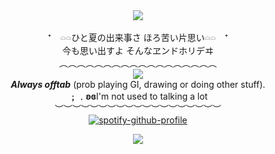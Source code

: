 <div id="header" align="center">
 
<img src="https://files.catbox.moe/9r3tuc.png">

⁺　𓏏𓏏ひと夏の出来事さ ほろ苦い片思い𓏏𓏏　⁺  
    今も思い出すよ そんなヱンドホリデヰ   
    ︵︵︵︵︵︵︵︵︵︵︵︵︵︵︵︵︵︵  
<a href="https://k4waa.straw.page"><img src="https://github.com/user-attachments/assets/30aa24c7-f37b-42b4-a4c6-48e365a6502f"></a>  
_**Always offtab**_ (prob playing GI, drawing or doing other stuff).  
**﹔﹒ʚɞ**I'm not used to talking a lot  
   ︶︶︶︶︶︶︶︶︶︶︶︶︶︶︶︶︶︶︶  
[![spotify-github-profile](https://spotify-github-profile.kittinanx.com/api/view?uid=sklxnbynidunzbixk3n215d9s&cover_image=true&theme=novatorem&show_offline=false&background_color=454545&interchange=false&bar_color=ffffff&bar_color_cover=false)](https://github.com/kittinan/spotify-github-profile)

<img src="https://files.catbox.moe/jgq5lg.png">

<div id="header" align="center">
  
<p align="center"
